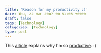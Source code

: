 ```yaml
---
title: 'Reason for my productivity :)'
date: Thu, 22 Mar 2007 00:51:05 +0000
draft: false
tags: [Technology]
categories: [Technology]
type: post
---
```


This [article](http://www.extremetech.com/article2/0,1697,2105584,00.asp) explains why I'm so [productive](http://www.extremetech.com/article2/0,1697,2105584,00.asp). :)